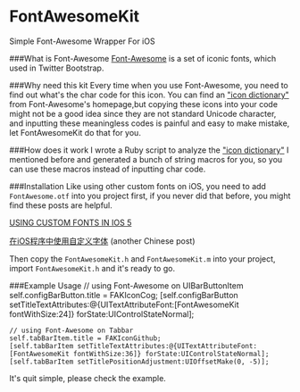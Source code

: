 FontAwesomeKit
==============

Simple Font-Awesome Wrapper For iOS

###What is Font-Awesome
[Font-Awesome](http://fortawesome.github.com/Font-Awesome/) is a set of iconic fonts, which used in Twitter Bootstrap.

###Why need this kit
Every time when you use Font-Awesome, you need to find out what's the char code for this icon. You can find an ["icon dictionary"](http://fortawesome.github.com/Font-Awesome/design.html) from Font-Awesome's homepage,but copying these icons into your code might not be a good idea since they are not standard Unicode character, and inputting these meaningless codes is painful and easy to make mistake, let FontAwesomeKit do that for you.

###How does it work
I wrote a Ruby script to analyze the ["icon dictionary"](http://fortawesome.github.com/Font-Awesome/design.html) I mentioned before and generated a bunch of string macros for you, so you can use these macros instead of inputting char code.

###Installation
Like using other custom fonts on iOS, you need to add `FontAwesome.otf` into you project first, if you never did that before, you might find these posts are helpful.

[USING CUSTOM FONTS IN IOS 5](http://lawrenceleach.com/using-custom-fonts-in-ios-5)

[在iOS程序中使用自定义字体](http://cocoa.venj.me/blog/custom-fonts-in-ios-apps/) (another Chinese post)

Then copy the `FontAwesomeKit.h` and `FontAwesomeKit.m` into your project, import `FontAwesomeKit.h` and it's ready to go.

###Example Usage
	// using Font-Awesome on UIBarButtonItem
	self.configBarButton.title = FAKIconCog;
	[self.configBarButton setTitleTextAttributes:@{UITextAttributeFont:[FontAwesomeKit fontWithSize:24]} forState:UIControlStateNormal];
	
	// using Font-Awesome on Tabbar
	self.tabBarItem.title = FAKIconGithub;
	[self.tabBarItem setTitleTextAttributes:@{UITextAttributeFont:[FontAwesomeKit fontWithSize:36]} forState:UIControlStateNormal];
	[self.tabBarItem setTitlePositionAdjustment:UIOffsetMake(0, -5)];

It's quit simple, please check the example.

